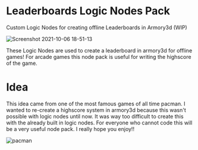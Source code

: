 # Leaderboards Logic Nodes Pack
Custom Logic Nodes for creating offline Leaderboards in Armory3d (WIP)

![Screenshot 2021-10-06 18-51-13](https://user-images.githubusercontent.com/48133099/136265709-16e7e98a-b97c-42d7-b6a7-7e1d3c21a514.png)

These Logic Nodes are used to create a leaderboard in armory3d for offline games! For arcade games this node pack is useful for writing the highscore of the game. 

# Idea
This idea came from one of the most famous games of all time pacman. I wanted to re-create a highscore system in armory3d because this wasn't possible with logic nodes until now. It was way too difficult to create this with the already built in logic nodes. For everyone who cannot code this will be a very useful node pack. I really hope you enjoy!!

![pacman](https://user-images.githubusercontent.com/48133099/136266886-bc4d2690-018b-4073-badd-c379da0beedf.gif)

